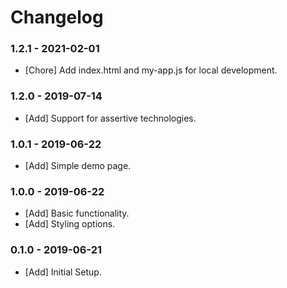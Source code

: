 # Changelog

### 1.2.1 - 2021-02-01

- [Chore] Add index.html and my-app.js for local development.

### 1.2.0 - 2019-07-14

- [Add] Support for assertive technologies.

### 1.0.1 - 2019-06-22

- [Add] Simple demo page.

### 1.0.0 - 2019-06-22

- [Add] Basic functionality.
- [Add] Styling options.

### 0.1.0 - 2019-06-21

- [Add] Initial Setup.
